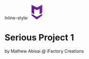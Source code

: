 Inline-style: 
![alt text](https://github.com/adam-p/markdown-here/raw/master/src/common/images/icon48.png "Logo Title Text 1")

# Serious Project 1
by Mathew Abisai @ iFactory Creations
